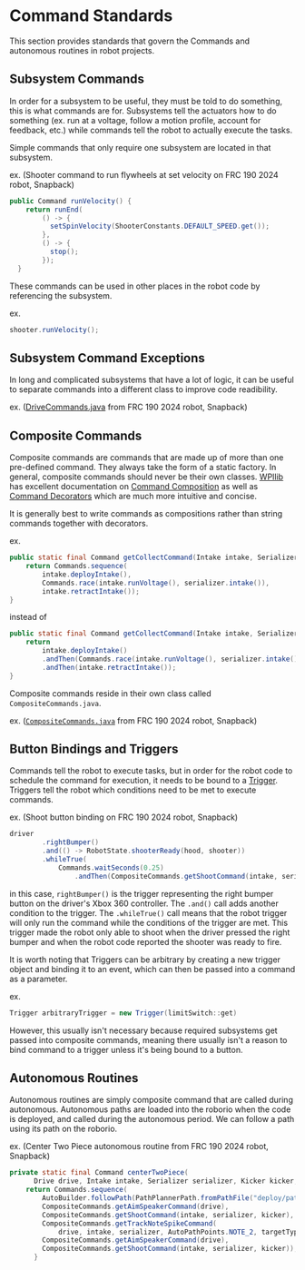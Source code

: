 # Command Standards
This section provides standards that govern the Commands and autonomous routines in robot projects.

## Subsystem Commands
In order for a subsystem to be useful, they must be told to do something, this is what commands are for. Subsystems tell the actuators how to do something (ex. run at a voltage, follow a motion profile, account for feedback, etc.) while commands tell the robot to actually execute the tasks.

Simple commands that only require one subsystem are located in that subsystem.

ex. (Shooter command to run flywheels at set velocity on FRC 190 2024 robot, Snapback)

```java
public Command runVelocity() {
    return runEnd(
        () -> {
          setSpinVelocity(ShooterConstants.DEFAULT_SPEED.get());
        },
        () -> {
          stop();
        });
  }
```

These commands can be used in other places in the robot code by referencing the subsystem.

ex.
```java
shooter.runVelocity();
```

## Subsystem Command Exceptions
In long and complicated subsystems that have a lot of logic, it can be useful to separate commands into a different class to improve code readibility.

ex. ([DriveCommands.java](https://github.com/Team-190/2k24-Robot-Code/blob/main/src/main/java/frc/robot/commands/DriveCommands.java) from FRC 190 2024 robot, Snapback)

## Composite Commands
Composite commands are commands that are made up of more than one pre-defined command. They always take the form of a static factory. In general, composite commands should never be their own classes. [WPIlib](https://github.com/wpilibsuite/allwpilib) has excellent documentation on [Command Composition](https://docs.wpilib.org/en/stable/docs/software/commandbased/command-compositions.html) as well as [Command Decorators](https://docs.wpilib.org/en/2020/docs/software/commandbased/convenience-features.html) which are much more intuitive and concise.

It is generally best to write commands as compositions rather than string commands together with decorators.

ex.

```java
public static final Command getCollectCommand(Intake intake, Serializer serializer) {
    return Commands.sequence(
        intake.deployIntake(),
        Commands.race(intake.runVoltage(), serializer.intake()),
        intake.retractIntake());
}
```
instead of 

```java
public static final Command getCollectCommand(Intake intake, Serializer serializer) {
    return
        intake.deployIntake()
        .andThen(Commands.race(intake.runVoltage(), serializer.intake()))
        .andThen(intake.retractIntake());
}
```

Composite commands reside in their own class called ```CompositeCommands.java```.

ex. ([```CompositeCommands.java```](https://github.com/Team-190/2k24-Robot-Code/blob/main/src/main/java/frc/robot/commands/CompositeCommands.java) from FRC 190 2024 robot, Snapback)

## Button Bindings and Triggers
Commands tell the robot to execute tasks, but in order for the robot code to schedule the command for execution, it needs to be bound to a [Trigger](https://docs.wpilib.org/en/stable/docs/software/commandbased/binding-commands-to-triggers.html). Triggers tell the robot which conditions need to be met to execute commands.

ex. (Shoot button binding on FRC 190 2024 robot, Snapback)
```java
driver
        .rightBumper()
        .and(() -> RobotState.shooterReady(hood, shooter))
        .whileTrue(
            Commands.waitSeconds(0.25)
                .andThen(CompositeCommands.getShootCommand(intake, serializer, kicker)));
```

in this case, ```rightBumper()``` is the trigger representing the right bumper button on the driver's Xbox 360 controller. The ```.and()``` call adds another condition to the trigger. The ```.whileTrue()``` call means that the robot trigger will only run the command while the conditions of the trigger are met. This trigger made the robot only able to shoot when the driver pressed the right bumper and when the robot code reported the shooter was ready to fire.

It is worth noting that Triggers can be arbitrary by creating a new trigger object and binding it to an event, which can then be passed into a command as a parameter.

ex.
```java
Trigger arbitraryTrigger = new Trigger(limitSwitch::get)
```

However, this usually isn't necessary because required subsystems get passed into composite commands, meaning there usually isn't a reason to bind command to a trigger unless it's being bound to a button.

## Autonomous Routines
Autonomous routines are simply composite command that are called during autonomous. Autonomous paths are loaded into the roborio when the code is deployed, and called during the autonomous period. We can follow a path using its path on the roborio.

ex. (Center Two Piece autonomous routine from FRC 190 2024 robot, Snapback)

```java
private static final Command centerTwoPiece(
      Drive drive, Intake intake, Serializer serializer, Kicker kicker, TrackingMode targetType) {
    return Commands.sequence(
        AutoBuilder.followPath(PathPlannerPath.fromPathFile("deploy/paths/Center to Center Wing Note")),
        CompositeCommands.getAimSpeakerCommand(drive),
        CompositeCommands.getShootCommand(intake, serializer, kicker),
        CompositeCommands.getTrackNoteSpikeCommand(
            drive, intake, serializer, AutoPathPoints.NOTE_2, targetType),
        CompositeCommands.getAimSpeakerCommand(drive),
        CompositeCommands.getShootCommand(intake, serializer, kicker));
      }
```